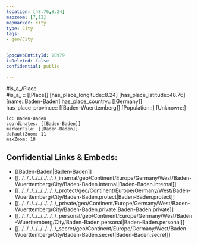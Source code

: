 ```yaml
---
location: [48.76,8.24] 
mapzoom: [7,12] 
mapmarker: city 
type: City
tags:
- geo/City


SpocWebEntityId: 28979
isDeleted: false
confidential: public

---
```

#is_a_/Place  
#is_a_ :: [[Place]] 
[has_place_longitude::8.24] 
[has_place_latitude::48.76] 
[name::Baden-Baden] 
has_place_country:: [[Germany]]  
has_place_province:: [[Baden-Wuerttemberg]] 
[Population::] 
[Unknown::] 


```leaflet
id: Baden-Baden
coordinates: [[Baden-Baden]] 
markerFile: [[Baden-Baden]] 
defaultZoom: 11 
maxZoom: 18
```


## Confidential Links & Embeds: 
- [[Baden-Baden|Baden-Baden]]  
- [[../../../../../../../../_internal/geo/Continent/Europe/Germany/West/Baden-Wuerttemberg/City/Baden-Baden.internal|Baden-Baden.internal]] 
- [[../../../../../../../../_protect/geo/Continent/Europe/Germany/West/Baden-Wuerttemberg/City/Baden-Baden.protect|Baden-Baden.protect]] 
- [[../../../../../../../../_private/geo/Continent/Europe/Germany/West/Baden-Wuerttemberg/City/Baden-Baden.private|Baden-Baden.private]] 
- [[../../../../../../../../_personal/geo/Continent/Europe/Germany/West/Baden-Wuerttemberg/City/Baden-Baden.personal|Baden-Baden.personal]] 
- [[../../../../../../../../_secret/geo/Continent/Europe/Germany/West/Baden-Wuerttemberg/City/Baden-Baden.secret|Baden-Baden.secret]] 
